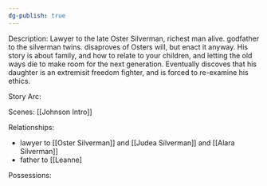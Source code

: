 ```yaml
---
dg-publish: true
---
```

Description:
Lawyer to the late Oster Silverman, richest man alive. godfather to the silverman twins. disaproves of Osters will, but enact it anyway. His story is about family, and how to relate to your children, and letting the old ways die to make room for the next generation. Eventually discoves that his daughter is an extremisit freedom fighter, and is forced to re-examine his ethics.


Story Arc:

Scenes:
[[Johnson Intro]]

Relationships:
- lawyer to [[Oster Silverman]] and [[Judea Silverman]] and [[Alara Silverman]]
- father to [[Leanne]

Possessions: